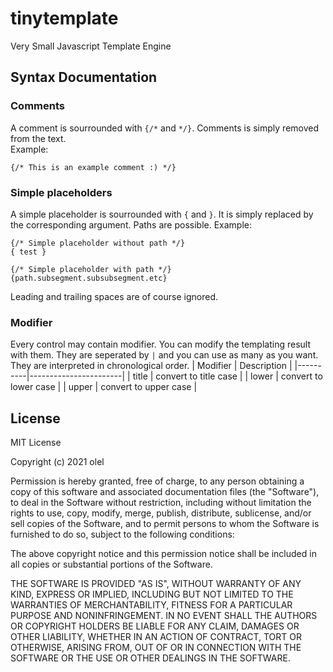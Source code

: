 # tinytemplate
Very Small Javascript Template Engine

## Syntax Documentation

### Comments
A comment is sourrounded with `{/*` and `*/}`. Comments is simply removed from the text.    
Example:
```
{/* This is an example comment :) */}
```

### Simple placeholders
A simple placeholder is sourrounded with `{` and `}`. It is simply replaced by the corresponding argument. Paths are possible.
Example:
```
{/* Simple placeholder without path */}
{ test }

{/* Simple placeholder with path */}
{path.subsegment.subsubsegment.etc}
```
Leading and trailing spaces are of course ignored.

### Modifier
Every control may contain modifier. You can modify the templating result
with them. They are seperated by `|` and you can use as many as you want. They are interpreted in chronological order.
| Modifier | Description           |
|----------|-----------------------|
| title    | convert to title case |
| lower    | convert to lower case |
| upper    | convert to upper case |

## License
MIT License

Copyright (c) 2021 olel

Permission is hereby granted, free of charge, to any person obtaining a copy
of this software and associated documentation files (the "Software"), to deal
in the Software without restriction, including without limitation the rights
to use, copy, modify, merge, publish, distribute, sublicense, and/or sell
copies of the Software, and to permit persons to whom the Software is
furnished to do so, subject to the following conditions:

The above copyright notice and this permission notice shall be included in all
copies or substantial portions of the Software.

THE SOFTWARE IS PROVIDED "AS IS", WITHOUT WARRANTY OF ANY KIND, EXPRESS OR
IMPLIED, INCLUDING BUT NOT LIMITED TO THE WARRANTIES OF MERCHANTABILITY,
FITNESS FOR A PARTICULAR PURPOSE AND NONINFRINGEMENT. IN NO EVENT SHALL THE
AUTHORS OR COPYRIGHT HOLDERS BE LIABLE FOR ANY CLAIM, DAMAGES OR OTHER
LIABILITY, WHETHER IN AN ACTION OF CONTRACT, TORT OR OTHERWISE, ARISING FROM,
OUT OF OR IN CONNECTION WITH THE SOFTWARE OR THE USE OR OTHER DEALINGS IN THE
SOFTWARE.